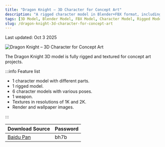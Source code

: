 ```yaml
---
title: "Dragon Knight – 3D Character for Concept Art"
description: "A rigged character model in Blender+FBX format, including 1K and 2K resolution texture materials."
tags: [3D Model, Blender Model, FBX Model, Character Model, Rigged Model]
slug: /dragon-knight-3d-character-for-concept-art
---
```


Last updated: Oct 3 2025

![Dragon Knight – 3D Character for Concept Art](https://www.gfxcamp.com/wp-content/uploads/2025/10/Dragon-Knight-3D-Character-for-Concept-Art.jpg)

The Dragon Knight 3D model is fully rigged and textured for concept art projects.

:::info Feature list

-   1 character model with different parts.
-   1 rigged model.
-   6 character models with various poses.
-   1 weapon.
-   Textures in resolutions of 1K and 2K.
-   Render and wallpaper images.

:::

| Download Source | Password |
| --- | --- |
| [Baidu Pan](https://pan.baidu.com/s/1wAmrbvpHcnGL2aLtPMqfYg?pwd=bh7b) | bh7b |

